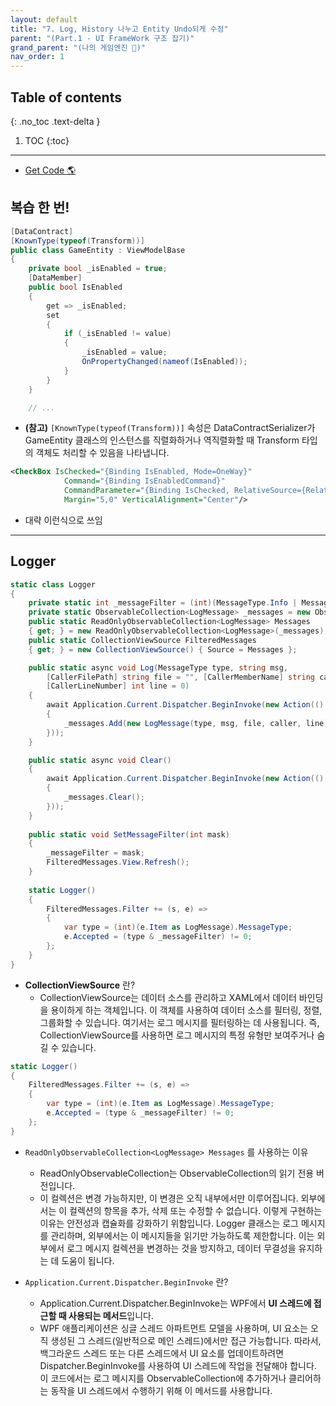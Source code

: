```yaml
---
layout: default
title: "7. Log, History 나누고 Entity Undo되게 수정"
parent: "(Part.1 - UI FrameWork 구조 잡기)"
grand_parent: "(나의 게임엔진 🎲)"
nav_order: 1
---
```


## Table of contents
{: .no_toc .text-delta }

1. TOC
{:toc}

---

* [Get Code 🌎](https://github.com/Arthur880708/ArthurDX12GameEngine/commit/b76add433ac74a499a5f59d3d1dd6a648eda8408)

## 복습 한 번!

```csharp
[DataContract]
[KnownType(typeof(Transform))]
public class GameEntity : ViewModelBase
{
    private bool _isEnabled = true;
    [DataMember]
    public bool IsEnabled
    {
        get => _isEnabled;
        set
        {
            if (_isEnabled != value)
            {
                _isEnabled = value;
                OnPropertyChanged(nameof(IsEnabled));
            }
        }
    }

    // ...
```

* **(참고)** `[KnownType(typeof(Transform))]` 속성은 DataContractSerializer가 GameEntity 클래스의 인스턴스를 직렬화하거나 역직렬화할 때 Transform 타입의 객체도 처리할 수 있음을 나타냅니다.

```xml
<CheckBox IsChecked="{Binding IsEnabled, Mode=OneWay}" 
            Command="{Binding IsEnabledCommand}"
            CommandParameter="{Binding IsChecked, RelativeSource={RelativeSource Self}}"
            Margin="5,0" VerticalAlignment="Center"/>
```

* 대략 이런식으로 쓰임

---

## Logger

```csharp
static class Logger
{
    private static int _messageFilter = (int)(MessageType.Info | MessageType.Warning | MessageType.Error);
    private static ObservableCollection<LogMessage> _messages = new ObservableCollection<LogMessage>();
    public static ReadOnlyObservableCollection<LogMessage> Messages
    { get; } = new ReadOnlyObservableCollection<LogMessage>(_messages);
    public static CollectionViewSource FilteredMessages
    { get; } = new CollectionViewSource() { Source = Messages };

    public static async void Log(MessageType type, string msg,
        [CallerFilePath] string file = "", [CallerMemberName] string caller = "",
        [CallerLineNumber] int line = 0)
    {
        await Application.Current.Dispatcher.BeginInvoke(new Action(() =>
        {
            _messages.Add(new LogMessage(type, msg, file, caller, line));
        }));
    }

    public static async void Clear()
    {
        await Application.Current.Dispatcher.BeginInvoke(new Action(() =>
        {
            _messages.Clear();
        }));
    }
    
    public static void SetMessageFilter(int mask)
    {
        _messageFilter = mask;
        FilteredMessages.View.Refresh();
    }
    
    static Logger()
    {
        FilteredMessages.Filter += (s, e) =>
        {
            var type = (int)(e.Item as LogMessage).MessageType;
            e.Accepted = (type & _messageFilter) != 0;
        };
    }
}
```

* **CollectionViewSource** 란?
    * CollectionViewSource는 데이터 소스를 관리하고 XAML에서 데이터 바인딩을 용이하게 하는 객체입니다. 이 객체를 사용하여 데이터 소스를 필터링, 정렬, 그룹화할 수 있습니다. 여기서는 로그 메시지를 필터링하는 데 사용됩니다. 즉, CollectionViewSource를 사용하면 로그 메시지의 특정 유형만 보여주거나 숨길 수 있습니다.

```csharp
static Logger()
{
    FilteredMessages.Filter += (s, e) =>
    {
        var type = (int)(e.Item as LogMessage).MessageType;
        e.Accepted = (type & _messageFilter) != 0;
    };
}
```

* `ReadOnlyObservableCollection<LogMessage> Messages` 를 사용하는 이유
    * ReadOnlyObservableCollection<T>는 ObservableCollection<T>의 읽기 전용 버전입니다. 
    * 이 컬렉션은 변경 가능하지만, 이 변경은 오직 내부에서만 이루어집니다. 외부에서는 이 컬렉션의 항목을 추가, 삭제 또는 수정할 수 없습니다. 이렇게 구현하는 이유는 안전성과 캡슐화를 강화하기 위함입니다. Logger 클래스는 로그 메시지를 관리하며, 외부에서는 이 메시지들을 읽기만 가능하도록 제한합니다. 이는 외부에서 로그 메시지 컬렉션을 변경하는 것을 방지하고, 데이터 무결성을 유지하는 데 도움이 됩니다.

* `Application.Current.Dispatcher.BeginInvoke` 란?
    * Application.Current.Dispatcher.BeginInvoke는 WPF에서 **UI 스레드에 접근할 때 사용되는 메서드**입니다. 
    * WPF 애플리케이션은 싱글 스레드 아파트먼트 모델을 사용하며, UI 요소는 오직 생성된 그 스레드(일반적으로 메인 스레드)에서만 접근 가능합니다. 따라서, 백그라운드 스레드 또는 다른 스레드에서 UI 요소를 업데이트하려면 Dispatcher.BeginInvoke를 사용하여 UI 스레드에 작업을 전달해야 합니다. 이 코드에서는 로그 메시지를 ObservableCollection에 추가하거나 클리어하는 동작을 UI 스레드에서 수행하기 위해 이 메서드를 사용합니다.